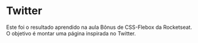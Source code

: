 # Twitter
Este foi o resultado aprendido na aula Bônus de CSS-Flebox da Rocketseat.
O objetivo é montar uma página inspirada no Twitter.
